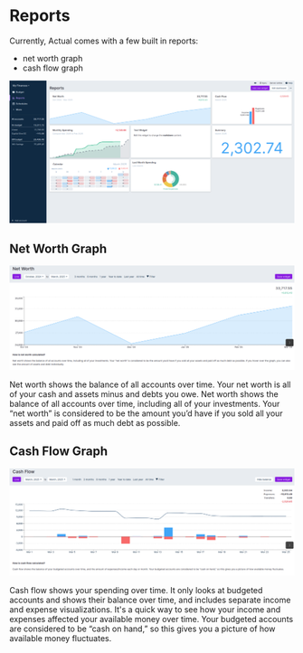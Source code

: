 # Reports

Currently, Actual comes with a few built in reports:
 - net worth graph
 - cash flow graph

![](/static/img/reports/reports-dashboard.png)

## Net Worth Graph

![](/static/img/reports/net-worth.png)

Net worth shows the balance of all accounts over time. Your net worth is all of your cash and assets minus and debts you owe. Net worth shows the balance of all accounts over time, including all of your investments. Your “net worth” is considered to be the amount you’d have if you sold all your assets and paid off as much debt as possible.

## Cash Flow Graph

![](/static/img/reports/cash-flow.png)

Cash flow shows your spending over time. It only looks at budgeted accounts and shows their balance over time, and includes separate income and expense visualizations. It's a quick way to see how your income and expenses affected your available money over time. Your budgeted accounts are considered to be “cash on hand,” so this gives you a picture of how available money fluctuates.
